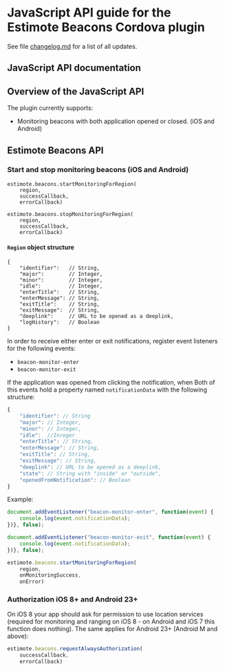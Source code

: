 # JavaScript API guide for the Estimote Beacons Cordova plugin

See file [changelog.md](changelog.md) for a list of all updates.

## JavaScript API documentation

## Overview of the JavaScript API

The plugin currently supports:

* Monitoring beacons with both application opened or closed. (iOS and Android)

## Estimote Beacons API

### Start and stop monitoring beacons (iOS and Android)

    estimote.beacons.startMonitoringForRegion(
        region,
        successCallback,
        errorCallback)

    estimote.beacons.stopMonitoringForRegion(
        region,
        successCallback,
        errorCallback)

#### `Region` object structure

    {
        "identifier":   // String,
        "major":        // Integer,
        "minor":        // Integer,
        "idle":         // Integer,
        "enterTitle":   // String,
        "enterMessage": // String,
        "exitTitle":    // String,
        "exitMessage":  // String,
        "deeplink":     // URL to be opened as a deeplink,
        "logHistory":   // Boolean
    }

In order to receive either enter or exit notifications, register event listeners for the following events:

* `beacon-monitor-enter`
* `beacon-monitor-exit`

If the application was opened from clicking the notification, when 
Both of this events hold a property named `notificationData` with the following structure:

```javascript
{
    "identifier": // String
    "major": // Integer,
    "minor": // Integer,
    "idle":  //Inreger
    "enterTitle": // String,
    "enterMessage": // String,
    "exitTitle": // String,
    "exitMessage": // String,
    "deeplink": // URL to be opened as a deeplink,
    "state": // String with "inside" or "outside",
    "openedFromNotification": // Boolean
}
```

Example:

```javascript
document.addEventListener("beacon-monitor-enter", function(event) {
    console.log(event.notificationData);
})}, false);

document.addEventListener("beacon-monitor-exit", function(event) {
    console.log(event.notificationData);
})}, false);

estimote.beacons.startMonitoringForRegion(
    region,
    onMonitoringSuccess,
    onError)
```

### Authorization iOS 8+ and Android 23+

On iOS 8 your app should ask for permission to use location services (required for monitoring and ranging on iOS 8 - on Android and iOS 7 this function does nothing). The same applies for Android 23+ (Android M and above):

```javascript
estimote.beacons.requestAlwaysAuthorization(
    successCallback,
    errorCallback)
```